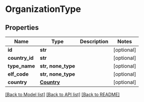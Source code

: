 # OrganizationType


## Properties
Name | Type | Description | Notes
------------ | ------------- | ------------- | -------------
**id** | **str** |  | [optional] 
**country_id** | **str** |  | [optional] 
**type_name** | **str, none_type** |  | [optional] 
**elf_code** | **str, none_type** |  | [optional] 
**country** | [**Country**](Country.md) |  | [optional] 

[[Back to Model list]](../README.md#documentation-for-models) [[Back to API list]](../README.md#documentation-for-api-endpoints) [[Back to README]](../README.md)


